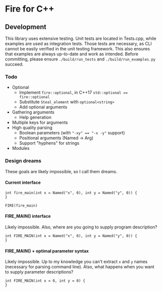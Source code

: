 # Fire for C++

## Development

This library uses extensive testing. Unit tests are located in Tests.cpp, while examples are used as integration tests. Those tests are necessary, as CLI cannot be easily verified in the unit testing framework. This also ensures that examples are always up-to-date and work as intended. Before committing, please ensure `./build/run_tests` and `./build/run_examples.py` succeed.

### Todo

* Optional
    * Implement `fire::optional`, in C++17 `std::optional == fire::optional`
    * Substitute `Steal_element` with `optional<string>`
    * Add optional arguments
* Gathering arguments
    * Help generation
* Multiple keys for arguments
* High quality parsing
    * Boolean parameters (with `"-xy" == "-x -y"` support)
    * Positional arguments (Named -> Arg)
    * Support "hyphens" for strings
* Modules

### Design dreams

These goals are likely impossible, so I call them dreams.

#### Current interface

```
int fire_main(int x = Named("x", 0), int y = Named("y", 0)) {
}

FIRE(fire_main)
```

#### FIRE_MAIN() interface

Likely impossible. Also, where are you going to supply program description?

```
int FIRE_MAIN(int x = Named("x", 0), int y = Named("y", 0)) {
}
```

#### FIRE_MAIN() + optimal parameter syntax

Likely impossible. Up to my knowledge you can't extract `x` and `y` names (necessary for parsing command line). Also, what happens when you want to supply parameter descriptions?

```
int FIRE_MAIN(int x = 0, int y = 0) {
}
```
